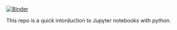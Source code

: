 [![Binder](http://mybinder.org/badge.svg)](http://mybinder.org/repo/birnstiel/jupyter-intro)

This repo is a quick intorduction to Jupyter notebooks with python.